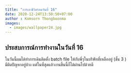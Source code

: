 ```yaml
---
title: "การเอาชีวิตรอดวันที่ 16"
date: 2020-12-24T13:50:50+07:00
author : Komsorn Thongboonma
images: 
  - images/wallpaper24.jpg
---
```


## ประสบการณ์การทำงานในวันที่ 16

ในวันนี้ผมได้ทำการเดินติดตั้ง batch file ให้กับพี่ๆในบริษัทที่เหลืออยู่ (ชั้น 3 )  
มีติดปัญหาอยู่บ้าง แต่ในที่สุดแล้วงานชิ้นนี้ก็ได้ผ่านไปด้วยดี

